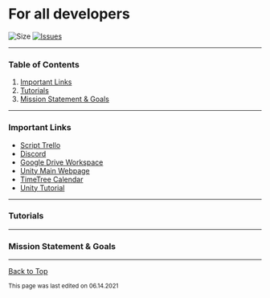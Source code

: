 # For all developers

![Size](https://img.shields.io/github/languages/code-size/RandomKiddo/gameproject)
[![Issues](https://img.shields.io/github/issues/RandomKiddo/gameproject)](https://github.com/RandomKiddo/gameproject/issues)

___

### Table of Contents

1. [Important Links](#important-links)
2. [Tutorials](#tutorials)
3. [Mission Statement & Goals](#mission-statement-&-goals)

___

### Important Links

- [Script Trello](https://trello.com/b/fvM5u05L/script-schedule)
- [Discord](https://discord.gg/DRrWKzE)
- [Google Drive Workspace](https://drive.google.com/drive/u/0/folders/1liQhBi1OplKJZcdYnyGTtiZM4Vu2MItr)
- [Unity Main Webpage](https://unity.com/)
- [TimeTree Calendar](https://timetr.ee/s/OotMGeF3rzmb-h3qlHtQi9AjaIaocIsk?from=copy&f=c)
- [Unity Tutorial](https://learn.unity.com/course/create-with-code?uv=2018.4)

___

### Tutorials

___

### Mission Statement & Goals

___

[Back to Top](#for-all-developers)

<sub>This page was last edited on 06.14.2021</sub>

